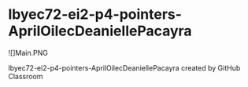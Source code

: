 # lbyec72-ei2-p4-pointers-AprilOilecDeaniellePacayra

![]Main.PNG

lbyec72-ei2-p4-pointers-AprilOilecDeaniellePacayra created by GitHub Classroom
